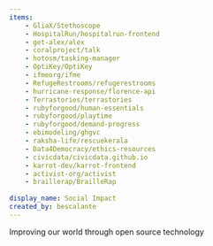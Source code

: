 ```yaml
---
items:
    - GliaX/Stethoscope
    - HospitalRun/hospitalrun-frontend
    - get-alex/alex
    - coralproject/talk
    - hotosm/tasking-manager
    - OptiKey/OptiKey
    - ifmeorg/ifme
    - RefugeRestrooms/refugerestrooms
    - hurricane-response/florence-api
    - Terrastories/terrastories
    - rubyforgood/human-essentials
    - rubyforgood/playtime
    - rubyforgood/demand-progress
    - ebimodeling/ghgvc
    - raksha-life/rescuekerala
    - Data4Democracy/ethics-resources
    - civicdata/civicdata.github.io
    - karrot-dev/karrot-frontend
    - activist-org/activist
    - braillerap/BrailleRap
    
display_name: Social Impact
created_by: bescalante
---
```

Improving our world through open source technology
